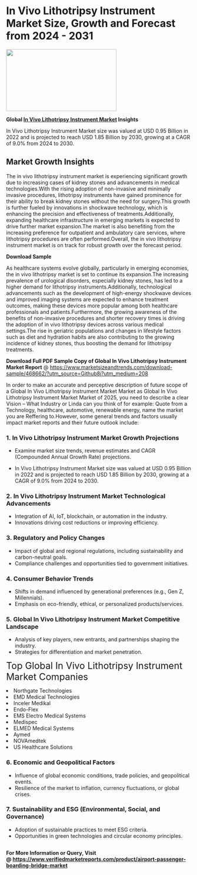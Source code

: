 <H1>In Vivo Lithotripsy Instrument Market Size, Growth and Forecast from 2024 - 2031</H1><img class="aligncenter size-medium wp-image-584254" src="https://thirdeyenews.in/wp-content/uploads/2024/09/Global-Market-Research-300x168.jpeg" alt="" width="300" height="168" /><p><strong>Global&nbsp;<a href="https://www.marketsizeandtrends.com/download-sample/468662/?utm_source=Github8j?utm_medium=208">In Vivo Lithotripsy Instrument Market</a> Insights</strong></p><p>In Vivo Lithotripsy Instrument Market size was valued at USD 0.95 Billion in 2022 and is projected to reach USD 1.85 Billion by 2030, growing at a CAGR of 9.0% from 2024 to 2030.</p><p><h2>Market Growth Insights</h2> <p>The in vivo lithotripsy instrument market is experiencing significant growth due to increasing cases of kidney stones and advancements in medical technologies.With the rising adoption of non-invasive and minimally invasive procedures, lithotripsy instruments have gained prominence for their ability to break kidney stones without the need for surgery.This growth is further fueled by innovations in shockwave technology, which is enhancing the precision and effectiveness of treatments.Additionally, expanding healthcare infrastructure in emerging markets is expected to drive further market expansion.The market is also benefiting from the increasing preference for outpatient and ambulatory care services, where lithotripsy procedures are often performed.Overall, the in vivo lithotripsy instrument market is on track for robust growth over the forecast period.</p> <p><strong>Download Sample</strong></p> <p>As healthcare systems evolve globally, particularly in emerging economies, the in vivo lithotripsy market is set to continue its expansion.The increasing prevalence of urological disorders, especially kidney stones, has led to a higher demand for lithotripsy instruments.Additionally, technological advancements such as the development of high-energy shockwave devices and improved imaging systems are expected to enhance treatment outcomes, making these devices more popular among both healthcare professionals and patients.Furthermore, the growing awareness of the benefits of non-invasive procedures and shorter recovery times is driving the adoption of in vivo lithotripsy devices across various medical settings.The rise in geriatric populations and changes in lifestyle factors such as diet and hydration habits are also contributing to the growing incidence of kidney stones, thus boosting the demand for lithotripsy treatments.</p> <p><span class=""><strong>Download Full PDF Sample Copy of Global In Vivo Lithotripsy Instrument Market Report</strong> @ <a href="https://www.marketsizeandtrends.com/download-sample/468662/?utm_source=Github8j?utm_medium=208" target="_blank">https://www.marketsizeandtrends.com/download-sample/468662/?utm_source=Github8j?utm_medium=208</a></span></p><p>In order to make an accurate and perceptive description of future scope of a Global&nbsp;In Vivo Lithotripsy Instrument Market Market as Global&nbsp;In Vivo Lithotripsy Instrument Market Market of 2025, you need to describe a clear Vision &ndash; What Industry or Linda can you think of for example: Quote from a Technology, healthcare, automotive, renewable energy, name the market you are Reffering to.However, some general trends and factors usually impact market reports and their future outlook include:</p><h3>1.&nbsp;<strong>In Vivo Lithotripsy Instrument Market Growth Projections</strong></h3><ul><li>Examine market size trends, revenue estimates and CAGR (Compounded Annual Growth Rate) projections.</li><li><p>In Vivo Lithotripsy Instrument Market size was valued at USD 0.95 Billion in 2022 and is projected to reach USD 1.85 Billion by 2030, growing at a CAGR of 9.0% from 2024 to 2030.</p></li></ul><h3>2.&nbsp;<strong>In Vivo Lithotripsy Instrument Market Technological Advancements</strong></h3><ul><li>Integration of AI, IoT, blockchain, or automation in the industry.</li><li>Innovations driving cost reductions or improving efficiency.</li></ul><h3>3.&nbsp;<strong>Regulatory and Policy Changes</strong></h3><ul><li>Impact of global and regional regulations, including sustainability and carbon-neutral goals.</li><li>Compliance challenges and opportunities tied to government initiatives.</li></ul><h3>4.&nbsp;<strong>Consumer Behavior Trends</strong></h3><ul><li>Shifts in demand influenced by generational preferences (e.g., Gen Z, Millennials).</li><li>Emphasis on eco-friendly, ethical, or personalized products/services.</li></ul><h3>5.&nbsp;<strong>Global In Vivo Lithotripsy Instrument Market Competitive Landscape</strong></h3><ul><li>Analysis of key players, new entrants, and partnerships shaping the industry.</li><li>Strategies for differentiation and market penetration.</li></ul><p data-pm-slice="1 1 []"><span style="color: inherit; font-family: inherit; font-size: 25px;">Top Global In Vivo Lithotripsy Instrument Market Companies</span></p><div class="" data-test-id=""><p><li>Northgate Technologies</li><li> EMD Medical Technologies</li><li> Inceler Medikal</li><li> Endo-Flex</li><li> EMS Electro Medical Systems</li><li> Medispec</li><li> ELMED Medical Systems</li><li> Aymed</li><li> NOVAmedtek</li><li> US Healthcare Solutions</li></p></div><h3>6.&nbsp;<strong>Economic and Geopolitical Factors</strong></h3><ul><li>Influence of global economic conditions, trade policies, and geopolitical events.</li><li>Resilience of the market to inflation, currency fluctuations, or global crises.</li></ul><h3>7.&nbsp;<strong>Sustainability and ESG (Environmental, Social, and Governance)</strong></h3><ul><li>Adoption of sustainable practices to meet ESG criteria.</li><li>Opportunities in green technologies and circular economy principles.</li></ul><h2><strong style="font-size: 14px;">For More Information or Query, Visit @&nbsp;</strong><a style="background-color: #ffffff; font-size: 14px;" href="https://www.marketsizeandtrends.com/report/in-vivo-lithotripsy-instrument-market/" target="_blank">https://www.verifiedmarketreports.com/product/airport-passenger-boarding-bridge-market</a></h2>